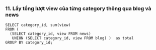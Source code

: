 ### 11. Lấy tổng lượt view của từng category thông qua blog và news
```mysql
SELECT category_id, sum(view)
FROM (
  (SELECT category_id, view FROM news)
   UNION (SELECT category_id, view FROM blog) )  as total
GROUP BY category_id;
```

